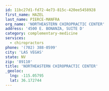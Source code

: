 ```yaml
---
id: 11bc27d1-fd72-4e73-815c-420ee5458928
first_name: HAZEL
last_name: PIERCE-MANFRA
org_name: 'NORTHEASTERN CHIROPRACTIC CENTER'
address: '4500 E. BONANZA, SUITE D'
category: complementary-medicine
services:
  - chiropractors
phone: '(702) 388-0599'
city: 'LAS VEGAS'
state: NV
zip: '89110'
title: 'NORTHEASTERN CHIROPRACTIC CENTER'
_geoloc:
  lng: -115.05795
  lat: 36.172744
---
```

